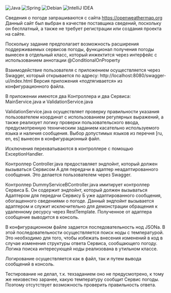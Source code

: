 ![Java](https://img.shields.io/badge/java-%23ED8B00.svg?style=for-the-badge&logo=openjdk&logoColor=white)
![Spring](https://img.shields.io/badge/spring-%236DB33F.svg?style=for-the-badge&logo=spring&logoColor=white)
![Debian](https://img.shields.io/badge/Debian-D70A53?style=for-the-badge&logo=debian&logoColor=white)
![IntelliJ IDEA](https://img.shields.io/badge/IntelliJIDEA-000000.svg?style=for-the-badge&logo=intellij-idea&logoColor=white)

Сведения о погоде запрашиваются с сайта https://openweathermap.org
Данный сайт был выбран в качестве поставщика сведений, поскольку он бесплатный, а также не требует регистрации или создания проекта на сайте.

Поскольку задание предполагает возможность расширения поддерживаемых сервисов погоды, функционал получения погоды вынесен в отдельный класс, который инжектится через интерфейс с использованием аннотации @ConditionalOnProperty

Взаимодействие пользователя с приложением осуществляется через Swagger, который открывается по адресу: http://localhost:8080/swagger-ui/index.html
Версия приложения «подтягивается» из конфигурационного файла.

В приложении имеются два Контроллера и два Сервиса: MainService.java и ValidationService.java

ValidationService.java осуществляет проверку правильности указания пользователем  координат с использованием регулярных выражений, а также реализует логику проверки пользовательского ввода, предусмотренную техническим заданием касательно используемого языка и наличия сообщения. Выбор допустимых языков из перечня [ru, en, es] вынесен в конфигурационный файл.

Исключения перехватываются в контроллере с помощью ExceptionHandler.

Контроллер Controller.java предоставляет эндпойнт, который должен вызываться Сервисом А для передачи в адаптер неадаптированного сообщения. Это делается пользователем через Swagger. 

Контроллер DummyServiceBController.java имитирует контроллер Сервиса Б. Он содержит эндпойнт, который должен вызываться Адаптером для передачи Сервису Б уже адаптированного сообщения, обогащенного сведениями о погоде. Данный эндпойнт вызывается адаптером и служит исключительно для демонстрации обращения к удаленному ресурсу через RestTemplate. Полученное от адаптера сообщение выводится в консоль. 

В конфигурационном файле задается последовательность нод JSONа. В этой последовательности осуществляется поиск ноды с температурой. Это необходимо для того, чтобы избежать внесения изменений в код в случае изменения структуры ответа Сервиса, сообщающего погоду. Логика поиска интересующей ноды реализована в утильном классе. 

Логирование осуществляется как в файл, так и путем вывода сообщений в консоль.

Тестирование не делал, т.к. техзаданием оно не предусмотрено, к тому же неизвестно заранее, какую температуру сообщит Сервис погоды. Поэтому отсутствует возможность проверить правильность ответа. 


